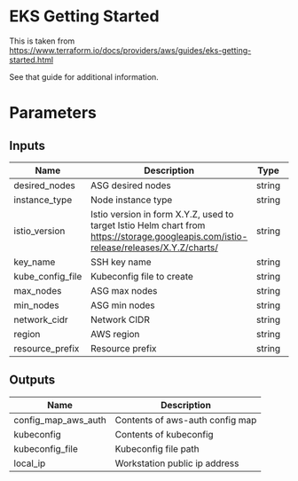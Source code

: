 # EKS Getting Started

This is taken from https://www.terraform.io/docs/providers/aws/guides/eks-getting-started.html

See that guide for additional information.

# Parameters

## Inputs

| Name | Description | Type | Default | Required |
|------|-------------|:----:|:-----:|:-----:|
| desired\_nodes | ASG desired nodes | string | `"2"` | no |
| instance\_type | Node instance type | string | `"t3.large"` | no |
| istio\_version | Istio version in form X.Y.Z, used to target Istio Helm chart from https://storage.googleapis.com/istio-release/releases/X.Y.Z/charts/ | string | `"1.2.2"` | no |
| key\_name | SSH key name | string | n/a | yes |
| kube\_config\_file | Kubeconfig file to create | string | `"~/.kube/config"` | no |
| max\_nodes | ASG max nodes | string | `"5"` | no |
| min\_nodes | ASG min nodes | string | `"2"` | no |
| network\_cidr | Network CIDR | string | `"10.0.0.0/16"` | no |
| region | AWS region | string | `"us-east-2"` | no |
| resource\_prefix | Resource prefix | string | `"eks-demo"` | no |

## Outputs

| Name | Description |
|------|-------------|
| config\_map\_aws\_auth | Contents of aws-auth config map |
| kubeconfig | Contents of kubeconfig |
| kubeconfig\_file | Kubeconfig file path |
| local\_ip | Workstation public ip address |

